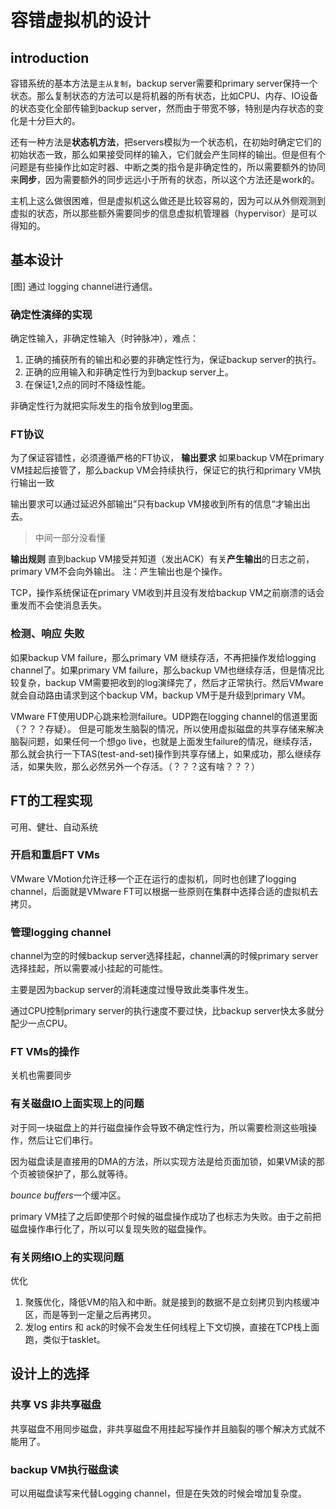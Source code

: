 # 容错虚拟机的设计
## introduction
容错系统的基本方法是`主从复制`，backup server需要和primary server保持一个状态。那么复制状态的方法可以是将机器的所有状态，比如CPU、内存、IO设备的状态变化全部传输到backup server，然而由于带宽不够，特别是内存状态的变化是十分巨大的。

还有一种方法是**状态机方法**，把servers模拟为一个状态机，在初始时确定它们的初始状态一致，那么如果接受同样的输入，它们就会产生同样的输出。但是但有个问题是有些操作比如定时器、中断之类的指令是非确定性的，所以需要额外的协同来**同步**，因为需要额外的同步远远小于所有的状态，所以这个方法还是work的。

主机上这么做很困难，但是虚拟机这么做还是比较容易的，因为可以从外侧观测到虚拟的状态，所以那些额外需要同步的信息虚拟机管理器（hypervisor）是可以得知的。

## 基本设计
[图]
通过 logging channel进行通信。
### 确定性演绎的实现
确定性输入，非确定性输入（时钟脉冲），难点：
1. 正确的捕获所有的输出和必要的非确定性行为，保证backup server的执行。
2. 正确的应用输入和非确定性行为到backup server上。
3. 在保证1,2点的同时不降级性能。

非确定性行为就把实际发生的指令放到log里面。

### FT协议
为了保证容错性，必须遵循严格的FT协议，
**输出要求**
如果backup VM在primary VM挂起后接管了，那么backup VM会持续执行，保证它的执行和primary VM执行输出一致

输出要求可以通过延迟外部输出”只有backup VM接收到所有的信息“才输出出去。
> 中间一部分没看懂

**输出规则**
直到backup VM接受并知道（发出ACK）有关**产生输出**的日志之前，primary VM不会向外输出。
注：产生输出也是个操作。

TCP，操作系统保证在primary VM收到并且没有发给backup VM之前崩溃的话会重发而不会使消息丢失。


### 检测、响应 失败
如果backup VM failure，那么primary VM 继续存活，不再把操作发给logging channel了。如果primary VM failure，那么backup VM也继续存活，但是情况比较复杂，backup VM需要把收到的log演绎完了，然后才正常执行。然后VMware就会自动路由请求到这个backup VM，backup VM于是升级到primary VM。

VMware FT使用UDP心跳来检测failure。UDP跑在logging channel的信道里面（？？？存疑）。
但是可能发生脑裂的情况，所以使用虚拟磁盘的共享存储来解决脑裂问题，如果任何一个想go live，也就是上面发生failure的情况，继续存活，那么就会执行一下TAS(test-and-set)操作到共享存储上，如果成功，那么继续存活，如果失败，那么必然另外一个存活。（？？？这有啥？？？）

## FT的工程实现
可用、健壮、自动系统
### 开启和重启FT VMs
VMware VMotion允许迁移一个正在运行的虚拟机，同时也创建了logging channel，后面就是VMware FT可以根据一些原则在集群中选择合适的虚拟机去拷贝。
### 管理logging channel
channel为空的时候backup server选择挂起，channel满的时候primary server选择挂起，所以需要减小挂起的可能性。

主要是因为backup server的消耗速度过慢导致此类事件发生。

通过CPU控制primary server的执行速度不要过快，比backup server快太多就分配少一点CPU。

### FT VMs的操作
关机也需要同步

### 有关磁盘IO上面实现上的问题
对于同一块磁盘上的并行磁盘操作会导致不确定性行为，所以需要检测这些哦操作，然后让它们串行。

因为磁盘读是直接用的DMA的方法，所以实现方法是给页面加锁，如果VM读的那个页被锁保护了，那么就等待。

*bounce buffers*一个缓冲区。

primary VM挂了之后即使那个时候的磁盘操作成功了也标志为失败。由于之前把磁盘操作串行化了，所以可以复现失败的磁盘操作。

### 有关网络IO上的实现问题

优化
1. 聚簇优化，降低VM的陷入和中断。就是接到的数据不是立刻拷贝到内核缓冲区，而是等到一定量之后再拷贝。
2. 发log entirs 和 ack的时候不会发生任何线程上下文切换，直接在TCP栈上面跑，类似于tasklet。


## 设计上的选择
### 共享 VS 非共享磁盘
共享磁盘不用同步磁盘，非共享磁盘不用挂起写操作并且脑裂的哪个解决方式就不能用了。

### backup VM执行磁盘读
可以用磁盘读写来代替Logging  channel，但是在失效的时候会增加复杂度。
